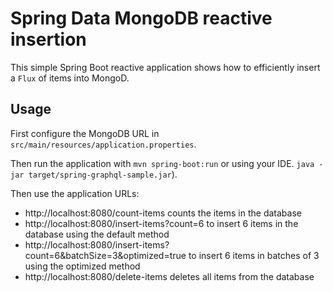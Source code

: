 # Spring Data MongoDB reactive insertion

This simple Spring Boot reactive application shows how to efficiently insert a `Flux` of items into MongoD.   

## Usage

First configure the MongoDB URL in `src/main/resources/application.properties`.

Then run the application with `mvn spring-boot:run` or using your IDE.
`java -jar target/spring-graphql-sample.jar`).

Then use the application URLs:
- http://localhost:8080/count-items counts the items in the database
- http://localhost:8080/insert-items?count=6 to insert 6 items in the database using the default method
- http://localhost:8080/insert-items?count=6&batchSize=3&optimized=true to insert 6 items in batches of 3 using the optimized method
- http://localhost:8080/delete-items deletes all items from the database
